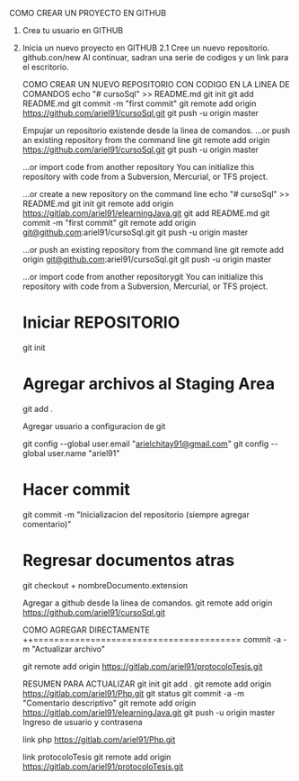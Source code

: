 COMO CREAR UN PROYECTO EN GITHUB

1. Crea tu usuario en GITHUB
2. Inicia un nuevo proyecto en GITHUB
	2.1 Cree un nuevo repositorio. github.con/new
	Al continuar, sadran una serie de codigos y un link para el escritorio.
	
	COMO CREAR UN NUEVO REPOSITORIO CON CODIGO EN LA LINEA DE COMANDOS
	echo "# cursoSql" >> README.md
	git init
	git add README.md
	git commit -m "first commit"
	git remote add origin https://github.com/ariel91/cursoSql.git
	git push -u origin master
	
	Empujar un repositorio existende desde la linea de comandos.
	…or push an existing repository from the command line
	git remote add origin https://github.com/ariel91/cursoSql.git
	git push -u origin master
	
	…or import code from another repository
	You can initialize this repository with code from a Subversion, Mercurial, or TFS project.
		
	…or create a new repository on the command line
	echo "# cursoSql" >> README.md
	git init
	git remote add origin https://gitlab.com/ariel91/elearningJava.git
	git add README.md
	git commit -m "first commit"
	git remote add origin git@github.com:ariel91/cursoSql.git
	git push -u origin master
	
	…or push an existing repository from the command line
	git remote add origin git@github.com:ariel91/cursoSql.git
	git push -u origin master
	
	…or import code from another repositorygit 
	You can initialize this repository with code from a Subversion, Mercurial, or TFS project.
	
	Iniciar REPOSITORIO
	==============
	git init
	
	Agregar archivos al Staging Area
	==========================
	git add .
	
	Agregar usuario a configuracion de git
	
	git config --global user.email "arielchitay91@gmail.com"
	git config --global user.name "ariel91"
	
	Hacer commit
	============
	git commit -m "Inicializacion del repositorio (siempre agregar comentario)"
	
	Regresar documentos atras
	===========================
	git checkout + nombreDocumento.extension
	
	Agregar a github desde la linea de comandos.
	git remote add origin https://github.com/ariel91/cursoSql.git
	
	COMO AGREGAR DIRECTAMENTE
	++========================================
	commit -a -m "Actualizar archivo"
	
	git remote add origin https://gitlab.com/ariel91/protocoloTesis.git
	
	RESUMEN PARA ACTUALIZAR
	git init
	git add .
	git remote add origin https://gitlab.com/ariel91/Php.git
	git status
	git commit -a -m "Comentario descriptivo"
	git remote add origin https://gitlab.com/ariel91/elearningJava.git
	git push -u origin master
	Ingreso de usuario y contrasena
	
	link php
    https://gitlab.com/ariel91/Php.git
    
    link protocoloTesis
    git remote add origin https://gitlab.com/ariel91/protocoloTesis.git
    